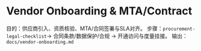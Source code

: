 # Vendor Onboarding & MTA/Contract

目的：供应商引入、资质核验、MTA/合同签署与SLA对齐。
步骤：`procurement-legal-checklist`→ 合同条款/数据保护/合规 → 开通访问与度量挂接。
输出：`docs/vendor-onboarding.md`
